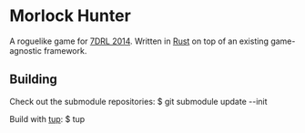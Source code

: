 Morlock Hunter
==============

A roguelike game for [7DRL
2014](http://7drl.org/category/7drlc-2014/). Written in
[Rust](http://www.rust-lang.org/) on top of an existing
game-agnostic framework.

Building
--------

Check out the submodule repositories:
$ git submodule update --init

Build with [tup](http://gittup.org/tup/):
$ tup
